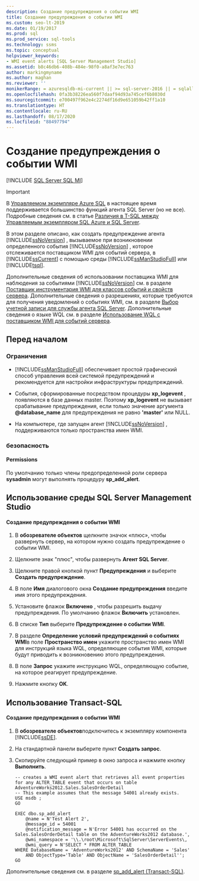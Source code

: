 ```yaml
---
description: Создание предупреждения о событии WMI
title: Создание предупреждения о событии WMI
ms.custom: seo-lt-2019
ms.date: 01/19/2017
ms.prod: sql
ms.prod_service: sql-tools
ms.technology: ssms
ms.topic: conceptual
helpviewer_keywords:
- WMI event alerts [SQL Server Management Studio]
ms.assetid: b8c46db6-408b-484e-98f0-a8af3e7ec763
author: markingmyname
ms.author: maghan
ms.reviewer: ''
monikerRange: = azuresqldb-mi-current || >= sql-server-2016 || = sqlallproducts-allversions
ms.openlocfilehash: 0fa3b38226ea560f7daaf94d93a745cef6b8030d
ms.sourcegitcommit: e700497f962e4c2274df16d9e651059b42ff1a10
ms.translationtype: HT
ms.contentlocale: ru-RU
ms.lasthandoff: 08/17/2020
ms.locfileid: "88497794"
---
```

# <a name="create-a-wmi-event-alert"></a>Создание предупреждения о событии WMI
[!INCLUDE [SQL Server SQL MI](../../includes/applies-to-version/sql-asdbmi.md)]

> [!IMPORTANT]  
> В [Управляемом экземпляре Azure SQL](https://docs.microsoft.com/azure/sql-database/sql-database-managed-instance) в настоящее время поддерживается большинство функций агента SQL Server (но не все). Подробные сведения см. в статье [Различия в T-SQL между Управляемым экземпляром SQL Azure и SQL Server](https://docs.microsoft.com/azure/sql-database/sql-database-managed-instance-transact-sql-information#sql-server-agent).

В этом разделе описано, как создать предупреждение агента [!INCLUDE[ssNoVersion](../../includes/ssnoversion-md.md)] , вызываемое при возникновении определенного события [!INCLUDE[ssNoVersion](../../includes/ssnoversion-md.md)] , которое отслеживается поставщиком WMI для событий сервера, в [!INCLUDE[ssCurrent](../../includes/sscurrent-md.md)] с помощью среды [!INCLUDE[ssManStudioFull](../../includes/ssmanstudiofull-md.md)] или [!INCLUDE[tsql](../../includes/tsql-md.md)].  
  
Дополнительные сведения об использовании поставщика WMI для наблюдения за событиями [!INCLUDE[ssNoVersion](../../includes/ssnoversion-md.md)] см. в разделе [Поставщик инструментария WMI для классов событий и свойств сервера](../../relational-databases/wmi-provider-server-events/wmi-provider-for-server-events-concepts.md). Дополнительные сведения о разрешениях, которые требуются для получения уведомлений о событиях WMI, см. в разделе [Выбор учетной записи для службы агента SQL Server](../../ssms/agent/select-an-account-for-the-sql-server-agent-service.md). Дополнительные сведения о языке WQL см. в разделе [Использование WQL с поставщиком WMI для событий сервера](../../relational-databases/wmi-provider-server-events/using-wql-with-the-wmi-provider-for-server-events.md).  
## <a name="before-you-begin"></a><a name="BeforeYouBegin"></a>Перед началом  
  
### <a name="limitations-and-restrictions"></a><a name="Restrictions"></a>Ограничения  
  
-   [!INCLUDE[ssManStudioFull](../../includes/ssmanstudiofull-md.md)] обеспечивает простой графический способ управления всей системой предупреждений и рекомендуется для настройки инфраструктуры предупреждений.  
  
-   События, сформированные посредством процедуры **xp_logevent** , появляются в базе данных master. Поэтому **xp_logevent** не вызывает срабатывание предупреждения, если только значение аргумента **\@database_name** для предупреждения не равно **'master'** или NULL.  
  
-   На компьютере, где запущен агент [!INCLUDE[ssNoVersion](../../includes/ssnoversion-md.md)] , поддерживаются только пространства имен WMI.  
  
### <a name="security"></a><a name="Security"></a>безопасность  
  
#### <a name="permissions"></a><a name="Permissions"></a>Permissions  
По умолчанию только члены предопределенной роли сервера **sysadmin** могут выполнять процедуру **sp_add_alert**.  
  
## <a name="using-sql-server-management-studio"></a><a name="SSMSProcedure"></a>Использование среды SQL Server Management Studio  
  
#### <a name="to-create-a-wmi-event-alert"></a>Создание предупреждения о событии WMI  
  
1.  В **обозревателе объектов** щелкните значок «плюс», чтобы развернуть сервер, на котором нужно создать предупреждение о событии WMI.  
  
2.  Щелкните знак "плюс", чтобы развернуть **Агент SQL Server**.  
  
3.  Щелкните правой кнопкой пункт **Предупреждения** и выберите **Создать предупреждение**.  
  
4.  В поле **Имя** диалогового окна **Создание предупреждения** введите имя этого предупреждения.  
  
5.  Установите флажок **Включено** , чтобы разрешить выдачу предупреждения. По умолчанию флажок **Включить** установлен.  
  
6.  В списке **Тип** выберите **Предупреждение о событии WMI**.  
  
7.  В разделе **Определение условий предупреждений о событиях WMI**в поле **Пространство имен** укажите пространство имен WMI для инструкций языка WQL, определяющее события WMI, которые будут приводить к возникновению этого предупреждения.  
  
8.  В поле **Запрос** укажите инструкцию WQL, определяющую событие, на которое реагирует предупреждение.  
  
9. Нажмите кнопку **OK**.  
  
## <a name="using-transact-sql"></a><a name="TsqlProcedure"></a>Использование Transact-SQL  
  
#### <a name="to-create-a-wmi-event-alert"></a>Создание предупреждения о событии WMI  
  
1.  В **обозревателе объектов**подключитесь к экземпляру компонента [!INCLUDE[ssDE](../../includes/ssde_md.md)].  
  
2.  На стандартной панели выберите пункт **Создать запрос**.  
  
3.  Скопируйте следующий пример в окно запроса и нажмите кнопку **Выполнить**.  
  
    ```  
    -- creates a WMI event alert that retrieves all event properties for any ALTER_TABLE event that occurs on table AdventureWorks2012.Sales.SalesOrderDetail  
    -- This example assumes that the message 54001 already exists.  
    USE msdb ;  
    GO  
  
    EXEC dbo.sp_add_alert  
        @name = N'Test Alert 2',  
        @message_id = 54001  
        @notification_message = N'Error 54001 has occurred on the Sales.SalesOrderDetail table on the AdventureWorks2012 database.',  
        @wmi_namespace = '\\.\root\Microsoft\SqlServer\ServerEvents\,  
        @wmi_query = N'SELECT * FROM ALTER_TABLE   
    WHERE DatabaseName = 'AdventureWorks2012' AND SchemaName = 'Sales'   
        AND ObjectType='Table' AND ObjectName = 'SalesOrderDetail'';  
    GO  
    ```  
  
Дополнительные сведения см. в разделе [sp_add_alert (Transact-SQL)](https://msdn.microsoft.com/d9b41853-e22d-4813-a79f-57efb4511f09).  
  
